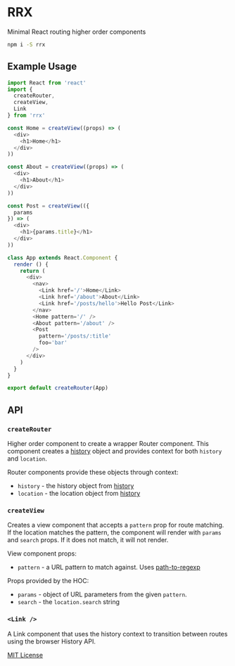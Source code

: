 
# RRX

Minimal React routing higher order components

```sh
npm i -S rrx
```

## Example Usage

```js
import React from 'react'
import {
  createRouter,
  createView,
  Link
} from 'rrx'

const Home = createView((props) => (
  <div>
    <h1>Home</h1>
  </div>
))

const About = createView((props) => (
  <div>
    <h1>About</h1>
  </div>
))

const Post = createView(({
  params
}) => (
  <div>
    <h1>{params.title}</h1>
  </div>
))

class App extends React.Component {
  render () {
    return (
      <div>
        <nav>
          <Link href='/'>Home</Link>
          <Link href='/about'>About</Link>
          <Link href='/posts/hello'>Hello Post</Link>
        </nav>
        <Home pattern='/' />
        <About pattern='/about' />
        <Post
          pattern='/posts/:title'
          foo='bar'
        />
      </div>
    )
  }
}

export default createRouter(App)
```

## API

### `createRouter`

Higher order component to create a wrapper Router component.
This component creates a [history][0] object and provides context for both `history` and `location`.

Router components provide these objects through context:

- `history` - the history object from [history][0]
- `location` - the location object from [history][0]

### `createView`

Creates a view component that accepts a `pattern` prop for route matching.
If the location matches the pattern, the component will render with `params` and `search` props.
If it does not match, it will not render.

View component props:
- `pattern` - a URL pattern to match against. Uses [path-to-regexp][1]

Props provided by the HOC:

- `params` - object of URL parameters from the given `pattern`.
- `search` - the `location.search` string

### `<Link />`

A Link component that uses the history context to transition between routes using the browser History API.

[0]: https://npmjs.com/package/history
[1]: https://npmjs.com/package/path-to-regexp

[MIT License](LICENSE.md)
